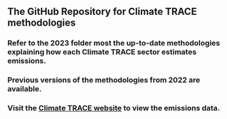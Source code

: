 ## The GitHub Repository for Climate TRACE methodologies
### Refer to the 2023 folder most the up-to-date methodologies explaining how each Climate TRACE sector estimates emissions.
### Previous versions of the methodologies from 2022 are available.
### Visit the [Climate TRACE website](https://climatetrace.org/) to view the emissions data.

